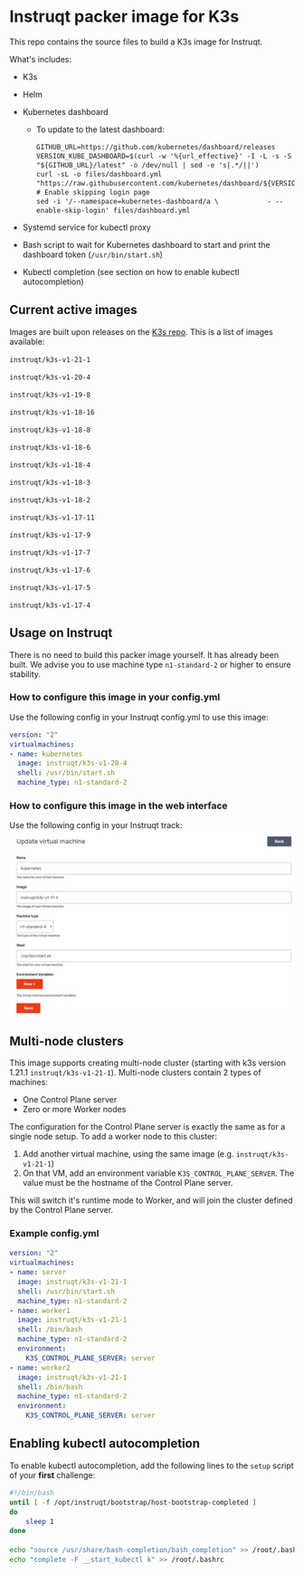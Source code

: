 # Instruqt packer image for K3s
This repo contains the source files to build a K3s image for Instruqt.

What's includes:
- K3s
- Helm
- Kubernetes dashboard
  - To update to the latest dashboard:
    ```
    GITHUB_URL=https://github.com/kubernetes/dashboard/releases
    VERSION_KUBE_DASHBOARD=$(curl -w '%{url_effective}' -I -L -s -S "${GITHUB_URL}/latest" -o /dev/null | sed -e 's|.*/||')
    curl -sL -o files/dashboard.yml "https://raw.githubusercontent.com/kubernetes/dashboard/${VERSION_KUBE_DASHBOARD}/aio/deploy/recommended.yaml"
    # Enable skipping login page
    sed -i '/--namespace=kubernetes-dashboard/a \            - --enable-skip-login' files/dashboard.yml
    ```

- Systemd service for kubectl proxy
- Bash script to wait for Kubernetes dashboard to start and print the dashboard token (`/usr/bin/start.sh`)
- Kubectl completion (see section on how to enable kubectl autocompletion)

## Current active images
Images are built upon releases on the [K3s repo](https://github.com/k3s-io/k3s). This is a list of images available:

`instruqt/k3s-v1-21-1`

`instruqt/k3s-v1-20-4`

`instruqt/k3s-v1-19-8`

`instruqt/k3s-v1-18-16`

`instruqt/k3s-v1-18-8`

`instruqt/k3s-v1-18-6`

`instruqt/k3s-v1-18-4`

`instruqt/k3s-v1-18-3`

`instruqt/k3s-v1-18-2`

`instruqt/k3s-v1-17-11`

`instruqt/k3s-v1-17-9`

`instruqt/k3s-v1-17-7`

`instruqt/k3s-v1-17-6`

`instruqt/k3s-v1-17-5`

`instruqt/k3s-v1-17-4`

## Usage on Instruqt
There is no need to build this packer image yourself. It has already been built.
We advise you to use machine type `n1-standard-2` or higher to ensure stability.

### How to configure this image in your config.yml
Use the following config in your Instruqt config.yml to use this image:

```yaml
version: "2"
virtualmachines:
- name: kubernetes
  image: instruqt/k3s-v1-20-4
  shell: /usr/bin/start.sh
  machine_type: n1-standard-2
```

### How to configure this image in the web interface
Use the following config in your Instruqt track:
![Instruqt web interface](./screenshot.jpg "Instruqt web interface")

## Multi-node clusters
This image supports creating multi-node cluster (starting with k3s version 1.21.1 `instruqt/k3s-v1-21-1`). Multi-node clusters contain 2 types of machines:
* One Control Plane server
* Zero or more Worker nodes

The configuration for the Control Plane server is exactly the same as for a single node setup. To add a worker node to this cluster:
1. Add another virtual machine, using the same image (e.g. `instruqt/k3s-v1-21-1`)
2. On that VM, add an environment variable `K3S_CONTROL_PLANE_SERVER`. The value must be the hostname of the Control Plane server.

This will switch it's runtime mode to Worker, and will join the cluster defined by the Control Plane server.

### Example config.yml

```yaml
version: "2"
virtualmachines:
- name: server
  image: instruqt/k3s-v1-21-1
  shell: /usr/bin/start.sh
  machine_type: n1-standard-2
- name: worker1
  image: instruqt/k3s-v1-21-1
  shell: /bin/bash
  machine_type: n1-standard-2
  environment:
    K3S_CONTROL_PLANE_SERVER: server
- name: worker2
  image: instruqt/k3s-v1-21-1
  shell: /bin/bash
  machine_type: n1-standard-2
  environment:
    K3S_CONTROL_PLANE_SERVER: server
```

## Enabling kubectl autocompletion
To enable kubectl autocompletion, add the following lines to the `setup` script of your **first** challenge:
```bash
#!/bin/bash
until [ -f /opt/instruqt/bootstrap/host-bootstrap-completed ]
do
    sleep 1
done

echo "source /usr/share/bash-completion/bash_completion" >> /root/.bashrc
echo "complete -F __start_kubectl k" >> /root/.bashrc
```
